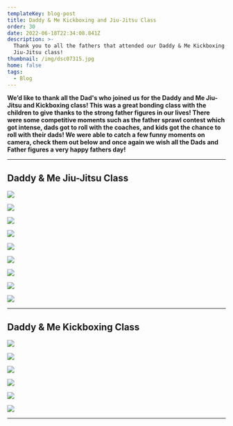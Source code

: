 ```yaml
---
templateKey: blog-post
title: Daddy & Me Kickboxing and Jiu-Jitsu Class
order: 30
date: 2022-06-18T22:34:08.841Z
description: >-
  Thank you to all the fathers that attended our Daddy & Me Kickboxing and
  Jiu-Jitsu class! 
thumbnail: /img/dsc07315.jpg
home: false
tags:
  - Blog
---
```

**We’d like to thank all the Dad's who joined us for the Daddy and Me Jiu-Jitsu and Kickboxing class! This was a great bonding class with the children to give thanks to the strong father figures in our lives! There were some competitive moments such as the father sprawl contest which got intense, dads got to roll with the coaches, and kids got the chance to roll with their dads! We were able to catch a few funny moments on camera, check them out below and once again we wish all the Dads and Father figures a very happy fathers day!**

<bh>

- - -

## Daddy & Me Jiu-Jitsu Class

<bh>

![](/img/dsc07046.jpg)

![](/img/dsc06844.jpg)

![](/img/dsc06881.jpg)

![](/img/dsc07102.jpg)

![](/img/dsc07190.jpg)

![](/img/dsc07137.jpg)

![](/img/dsc07249.jpg)

![](/img/dsc07084.jpg)

![](/img/dsc07015.jpg)

<bh>

- - -

<bh>

## Daddy & Me Kickboxing Class

<bh>

![](/img/dsc07336.jpg)

![](/img/dsc07386.jpg)

![](/img/dsc07432.jpg)

![](/img/dsc07372.jpg)

![](/img/dsc07443.jpg)

![](/img/dsc07485.jpg)

<bh>

- - -

<bh>
